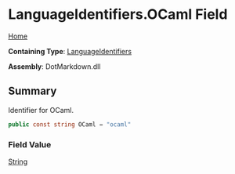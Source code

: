 # LanguageIdentifiers\.OCaml Field

[Home](../../../README.md)

**Containing Type**: [LanguageIdentifiers](../README.md)

**Assembly**: DotMarkdown\.dll

## Summary

Identifier for OCaml\.

```csharp
public const string OCaml = "ocaml"
```

### Field Value

[String](https://docs.microsoft.com/en-us/dotnet/api/system.string)

